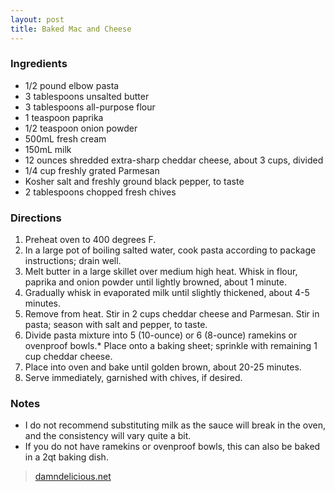 ```yaml
---
layout: post
title: Baked Mac and Cheese
---
```


### Ingredients
- 1/2 pound elbow pasta
- 3 tablespoons unsalted butter
- 3 tablespoons all-purpose flour
- 1 teaspoon paprika
- 1/2 teaspoon onion powder
- 500mL fresh cream
- 150mL milk
- 12 ounces shredded extra-sharp cheddar cheese, about 3 cups, divided
- 1/4 cup freshly grated Parmesan
- Kosher salt and freshly ground black pepper, to taste
- 2 tablespoons chopped fresh chives

### Directions
1. Preheat oven to 400 degrees F.
2. In a large pot of boiling salted water, cook pasta according to package instructions; drain well.
3. Melt butter in a large skillet over medium high heat. Whisk in flour, paprika and onion powder until lightly browned, about 1 minute.
4. Gradually whisk in evaporated milk until slightly thickened, about 4-5 minutes.
5. Remove from heat. Stir in 2 cups cheddar cheese and Parmesan. Stir in pasta; season with salt and pepper, to taste.
6. Divide pasta mixture into 5 (10-ounce) or 6 (8-ounce) ramekins or ovenproof bowls.* Place onto a baking sheet; sprinkle with remaining 1 cup cheddar cheese.
7. Place into oven and bake until golden brown, about 20-25 minutes.
8. Serve immediately, garnished with chives, if desired.

### Notes
- I do not recommend substituting milk as the sauce will break in the oven, and the consistency will vary quite a bit.
- If you do not have ramekins or ovenproof bowls, this can also be baked in a 2qt baking dish.

> [damndelicious.net](https://damndelicious.net/2019/02/27/baked-mac-and-cheese/)

